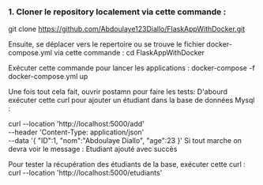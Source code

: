 ### 1. Cloner le repository localement via cette commande :
git clone https://github.com/Abdoulaye123Diallo/FlaskAppWithDocker.git

Ensuite, se déplacer vers le repertoire ou se trouve le fichier docker-compose.yml via cette commande :
cd FlaskAppWithDocker

Exécuter cette commande pour lancer les applications :
docker-compose -f docker-compose.yml up

Une fois tout cela fait, ouvrir postamn pour faire les tests:
D'abourd exécuter cette curl pour ajouter un étudiant dans la base de données Mysql :

curl --location 'http://localhost:5000/add' \
--header 'Content-Type: application/json' \
--data '{
    "ID":1,
    "nom":"Abdoulaye Diallo",
    "age":23
}'
Si tout marche on devra voir le message : Etudiant ajouté avec succès

Pour tester la récupération des étudiants de la base, exécuter cette curl :
curl --location 'http://localhost:5000/etudiants'

